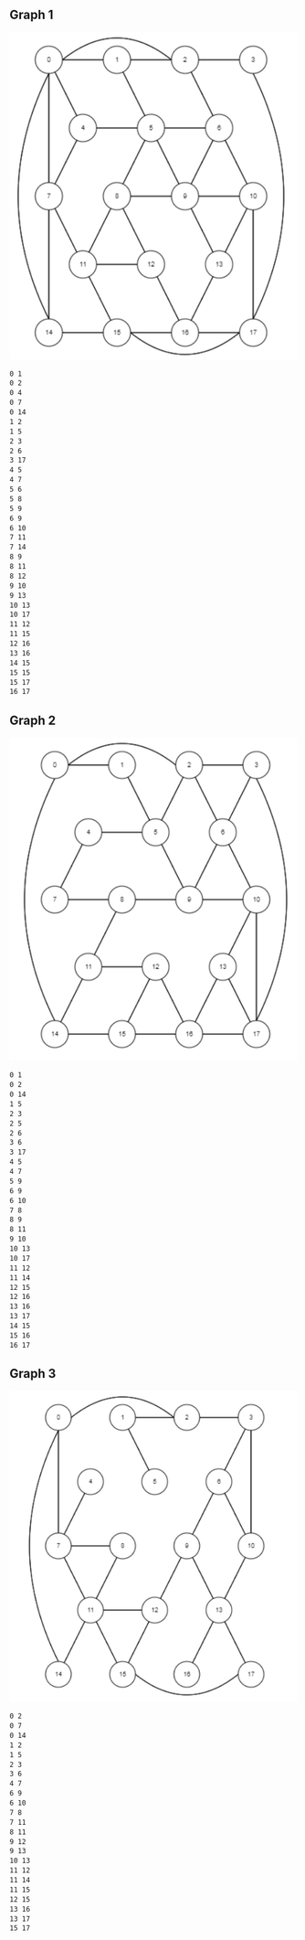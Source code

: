 ## Graph 1

<img src="assets/graph-1.png" />

```bash
0 1
0 2
0 4
0 7
0 14
1 2
1 5
2 3
2 6
3 17
4 5
4 7
5 6
5 8
5 9
6 9
6 10
7 11
7 14
8 9
8 11
8 12
9 10
9 13
10 13
10 17
11 12
11 15
12 16
13 16
14 15
15 15
15 17
16 17
```

## Graph 2

<img src="assets/graph-2.png" />

```bash
0 1
0 2
0 14
1 5
2 3
2 5
2 6
3 6
3 17
4 5
4 7
5 9
6 9
6 10
7 8
8 9
8 11
9 10
10 13
10 17
11 12
11 14
12 15
12 16
13 16
13 17
14 15
15 16
16 17
```

## Graph 3

<img src="assets/graph-3.png" />

```bash
0 2
0 7
0 14
1 2
1 5
2 3
3 6
4 7
6 9
6 10
7 8
7 11
8 11
9 12
9 13
10 13
11 12
11 14
11 15
12 15
13 16
13 17
15 17
```